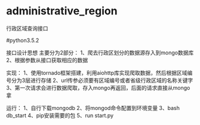 # administrative_region
行政区域查询接口

#python3.5.2

接口设计思想
主要分为2部分：
    1、爬去行政区划分的数据源存入到mongo数据库
    2、根据参数从接口获取相应的数据

实现：
    1、使用tornado框架搭建，利用aiohttp库实现爬取数据，然后根据区域编号分为3层进行存储
    2、url传参必须要有区域编号或者省级行政区域的名称关键字
    3、第一次请求会进行数据爬取，存入mongo再返回，后面的请求直接从mongo拿

运行：
    1、自行下载mongodb
    2、将mongod命令配置到环境变量
    3、bash db_start
    4、pip安装需要的包
    5、run start.py